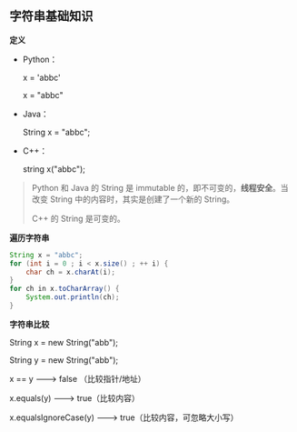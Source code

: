 ## 字符串基础知识

**定义**

- Python：

  x = 'abbc'

  x = "abbc"

- Java：

  String x = "abbc";

- C++：

  string x("abbc");

> Python 和 Java 的 String 是 immutable 的，即不可变的，**线程安全**。当改变 String 中的内容时，其实是创建了一个新的 String。
>
> C++ 的 String 是可变的。



**遍历字符串**

```java
String x = "abbc";
for (int i = 0 ; i < x.size() ; ++ i) {
    char ch = x.charAt(i);
}
for ch in x.toCharArray() {
    System.out.println(ch);
}
```



**字符串比较**

String x = new String("abb");

String y = new String("abb");

 x == y ---> false （比较指针/地址）

x.equals(y) ---> true（比较内容）

x.equalsIgnoreCase(y) ---> true（比较内容，可忽略大小写）



